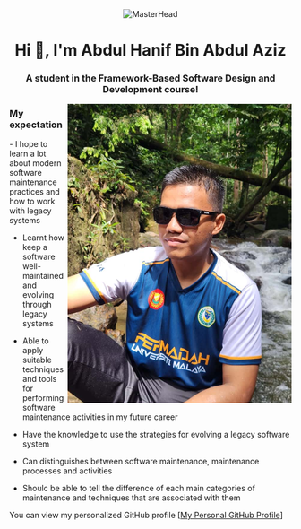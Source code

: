 <div align="center">
  <img src="https://www.bing.com/th/id/OGC.91abe8c533bc8f9c34c2cf7ff7b8f6b9?o=7&cb=12&pid=1.7&rm=3&rurl=https%3a%2f%2fmedia.giphy.com%2fmedia%2fjz2VNqCrlFsPe%2fgiphy.gif&ehk=ATm3L1qKw6mcsiZt7AaChPsaY1stS8iQT%2b1dwVKZPQE%3d" alt="MasterHead" />
</div>
<h1 align="center">Hi 👋, I'm Abdul Hanif Bin Abdul Aziz</h1>
<h3 align="center">A student in the Framework-Based Software Design and Development course!</h3>
<img align="right" alt="Myself" width="400" src="Me.jpg">

<h3>My expectation</h3>
 - I hope to learn a lot about modern software maintenance practices and how to work with legacy systems

 - Learnt how keep a software well-maintained and evolving through legacy systems

 - Able to apply suitable techniques and tools for performing software maintenance activities in my future career

 - Have the knowledge to use the strategies for evolving a legacy software system

 - Can distinguishes between software maintenance, maintenance processes and activities

 - Shoulc be able to tell the difference of each main categories of maintenance and techniques that are associated with them


You can view my personalized GitHub profile [[My Personal GitHub Profile](https://github.com/Nipz652)]

